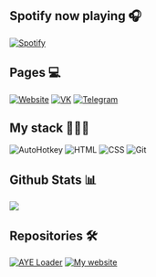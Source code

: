 ## Spotify now playing 🎧

      
[![Spotify](https://spotify-now-playing.m4x3r1337.vercel.app/api/spotify-playing)](https://open.spotify.com/user/welxx3k52jb086pnosvs82fx4)


## Pages 💻
  [![Website](https://img.shields.io/badge/website-369?style=flat-square&logo=safari&logoColor=white)](https://m4x3r.xyz)
  [![VK](http://img.shields.io/badge/vk-page-369?style=flat-square&logo=vk&logoColor=white)](https://vk.com/m4x3r228)
  [![Telegram](http://img.shields.io/badge/tg-profile-369?style=flat-square&logo=telegram&logoColor=white)](https://t.me/m4x3r1337)

## My stack 👨🏾‍💻
![AutoHotkey](https://img.shields.io/badge/-AHK-%425442?style=flat-square) ![HTML](https://img.shields.io/badge/-HTML-%23de4b25?style=flat-square) ![CSS](https://img.shields.io/badge/-CSS-%230174b8?style=flat-square) ![Git](https://img.shields.io/badge/-Git-%23ea4f32?style=flat-square)


## Github Stats 📊
<img src="https://github-readme-stats.vercel.app/api?username=m4x3r1337&show_icons=true&theme=vue">

## Repositories 🛠
[![AYE Loader](https://github-readme-stats.vercel.app/api/pin/?username=clangremlini&repo=aye-ahk-loader&show_owner=true&theme=vue)](https://github.com/rfoxxxyshit/aye-ahk-loader) 
[![My website](https://github-readme-stats.vercel.app/api/pin/?username=m4x3r1337&repo=m4x3r1337.github.io&theme=vue)](https://github.com/m4x3r1337/m4x3r1337.github.io) 
